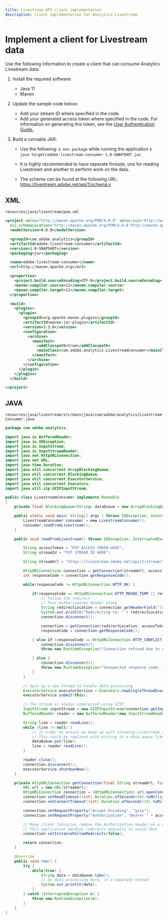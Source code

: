 ```yaml
---
title: Livestream API client implementation
description: Client implementation for Analytics Livestream
---
```


# Implement a client for Livestream data

Use the following information to create a client that can consume Analytics Livestream data:

1. Install the required software:

    * Java 11
    * Maven

2. Update the sample code below:

    * Add your stream ID where specified in the code.
    * Add your generated access token where specified in the code. For information on generating this token, see the [User Authentication Guide.](https://developer.adobe.com/developer-console/docs/guides/authentication/UserAuthentication/)

3. Build a runnable JAR:

    * Use the following: ```$ mvn package``` while running the application
```$ java target/adobe-livestream-consumer-1.0-SNAPSHOT.jar```.

    * It is highly recommended to have separate threads, one for reading Livestream and another to perform work on the data.

    * The schema can be found at the following URL: https://livestream.adobe.net/api/1/schema.v

## XML

`resources/java/livestream/pom.xml`

```xml
<project xmlns="http://maven.apache.org/POM/4.0.0" xmlns:xsi="http://www.w3.org/2001/XMLSchema-instance"
  xsi:schemaLocation="http://maven.apache.org/POM/4.0.0 http://maven.apache.org/xsd/maven-4.0.0.xsd">
  <modelVersion>4.0.0</modelVersion>

  <groupId>com.adobe.analytics</groupId>
  <artifactId>adobe-livestream-consumer</artifactId>
  <version>1.0-SNAPSHOT</version>
  <packaging>jar</packaging>

  <name>adobe-livestream-consumer</name>
  <url>http://maven.apache.org</url>

  <properties>
    <project.build.sourceEncoding>UTF-8</project.build.sourceEncoding>
    <maven.compiler.source>11</maven.compiler.source>
    <maven.compiler.target>11</maven.compiler.target>
  </properties>

  <build>
    <plugins>
      <plugin>
        <groupId>org.apache.maven.plugins</groupId>
        <artifactId>maven-jar-plugin</artifactId>
        <version>3.3.0</version>
        <configuration>
          <archive>
            <manifest>
              <addClasspath>true</addClasspath>
              <mainClass>com.adobe.analytics.LivestreamConsumer</mainClass>
            </manifest>
          </archive>
        </configuration>
      </plugin>
    </plugins>
  </build>

</project>
```

## JAVA

`resources/java/livestream/src/main/java/com/adobe/analytics/LivestreamConsumer.java`

```java
package com.adobe.analytics;

import java.io.BufferedReader;
import java.io.IOException;
import java.io.InputStream;
import java.io.InputStreamReader;
import java.net.HttpURLConnection;
import java.net.URL;
import java.time.Duration;
import java.util.concurrent.ArrayBlockingQueue;
import java.util.concurrent.BlockingQueue;
import java.util.concurrent.ExecutorService;
import java.util.concurrent.Executors;
import java.util.zip.GZIPInputStream;

public class LivestreamConsumer implements Runnable
{
    private final BlockingQueue<String> dataQueue = new ArrayBlockingQueue<>(1000);

    public static void main( String[] args ) throws IOException, InterruptedException {
        LivestreamConsumer consumer = new LivestreamConsumer();
        consumer.readFromLivestream();
    }

    public void readFromLivestream() throws IOException, InterruptedException {

        String accessToken = "PUT ACCESS TOKEN HERE";
        String streamId = "PUT STREAM ID HERE";

        String streamUrl = "https://livestream.adobe.net/api/1/stream/" + streamId;

        HttpURLConnection connection = getConnection(streamUrl, accessToken);
        int responseCode = connection.getResponseCode();

        while(responseCode != HttpURLConnection.HTTP_OK) {

            if(responseCode == HttpURLConnection.HTTP_MOVED_TEMP || responseCode == HttpURLConnection.HTTP_MOVED_PERM)  {
                // Follow the redirect
                // Pass Authorization Header along
                String redirectLocation = connection.getHeaderField("location");
                System.out.println("Redirecting to: " + redirectLocation);
                connection.disconnect();

                connection = getConnection(redirectLocation, accessToken);
                responseCode = connection.getResponseCode();

            } else if (responseCode == HttpURLConnection.HTTP_CONFLICT) {
                connection.disconnect();
                throw new RuntimeException("Connection refused due to conflict. Check that the maxConnections query string value is identical across connections.");

            } else {
                connection.disconnect();
                throw new RuntimeException("Unexpected response code: " + responseCode);
            }
        }

        // Spin up a new thread to handle data processing
        ExecutorService executorService = Executors.newSingleThreadExecutor();
        executorService.submit(this);

        // The stream is always compressed using GZIP
        InputStream inputStream = new GZIPInputStream(connection.getInputStream());
        BufferedReader reader = new BufferedReader(new InputStreamReader(inputStream));

        String line = reader.readLine();
        while (line != null) {
            // In order to ensure we keep up with incoming Livestream data, delegate work to another thread
            // This could be replaced with writing to a data queue like Apache Kafka
            dataQueue.put(line);
            line = reader.readLine();
        }

        reader.close();
        connection.disconnect();
        executorService.shutdownNow();
    }

    private HttpURLConnection getConnection(final String streamUrl, final String accessToken) throws IOException {
        URL url = new URL(streamUrl);
        HttpURLConnection connection = (HttpURLConnection) url.openConnection();
        connection.setReadTimeout((int) Duration.ofSeconds(60).toMillis());
        connection.setConnectTimeout((int) Duration.ofSeconds(10).toMillis());

        connection.setRequestProperty("Accept-Encoding", "gzip");
        connection.setRequestProperty("Authorization", "Bearer " + accessToken);

        // Many client libraries remove the Authorization header on a redirect
        // This application handles redirects manually to avoid that
        connection.setInstanceFollowRedirects(false);

        return connection;
    }

    @Override
    public void run() {
        try {
            while(true) {
                String data = dataQueue.take();
                // Do data processing here, in a separate thread
                System.out.println(data);
            }
        } catch (InterruptedException e) {
            throw new RuntimeException(e);
        }
    }
}
```

